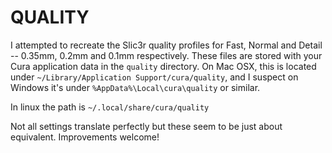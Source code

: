 QUALITY
===

I attempted to recreate the Slic3r quality profiles for Fast, Normal and Detail -- 0.35mm, 0.2mm and
0.1mm respectively. These files are stored with your Cura application data in the `quality`
directory. On Mac OSX, this is located under `~/Library/Application Support/cura/quality`, and I
suspect on Windows it's under `%AppData%\Local\cura\quality` or similar.

In linux the path is `~/.local/share/cura/quality`

Not all settings translate perfectly but these seem to be just about equivalent. Improvements
welcome!
